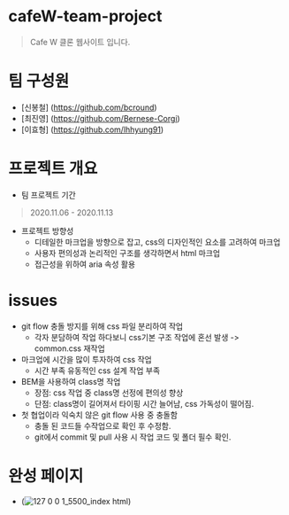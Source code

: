 # cafeW-team-project
> Cafe W 클론 웹사이트 입니다.

# 팀 구성원
- [신봉철] (https://github.com/bcround)
- [최진영] (https://github.com/Bernese-Corgi)
- [이효형] (https://github.com/lhhyung91)

# 프로젝트 개요

- 팀 프로젝트 기간
> 2020.11.06 - 2020.11.13

- 프로젝트 방향성
    - 디테일한 마크업을 방향으로 잡고, css의 디자인적인 요소를 고려하여 마크업
    - 사용자 편의성과 논리적인 구조를 생각하면서 html 마크업
    - 접근성을 위하여 aria 속성 활용

# issues
- git flow 충돌 방지를 위해 css 파일 분리하여 작업
    - 각자 분담하여 작업 하다보니 css기본 구조 작업에 혼선 발생 -> common.css 재작업
- 마크업에 시간을 많이 투자하여 css 작업
    - 시간 부족 유동적인 css 설계 작업 부족 
- BEM을 사용하여 class명 작업 
    - 장점: css 작업 중 class명 선정에 편의성 향상 
    - 단점: class명이 길어져서 타이핑 시간 늘어남, css 가독성이 떨어짐.
- 첫 협업이라 익숙치 않은 git flow 사용 중 충돌함
    - 충돌 된 코드들 수작업으로 확인 후 수정함.
    - git에서 commit 및 pull 사용 시 작업 코드 및 폴더 필수 확인.

# 완성 페이지
- (![127 0 0 1_5500_index html](https://user-images.githubusercontent.com/72958778/98983206-cca09c80-2563-11eb-9c62-a13608d382cd.png))